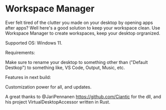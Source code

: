 # Workspace Manager

Ever felt tired of the clutter you made on your desktop by opening apps after apps? 
Well here's a good solution to keep your workspace clean. Use Workspace Manager to create workspaces, keep your desktop orgranized. 


Supported OS: Windows 11.


Requirements:

Make sure to rename your desktop to something other than ("Default Destkop") to something like, VS Code, Output, Music, etc. 






Features in next build:

Customization power for all, and updates.



A great thanks to @JariPennanen https://github.com/Ciantic for the dll, and his project VirtualDesktopAccessor written in Rust. 
